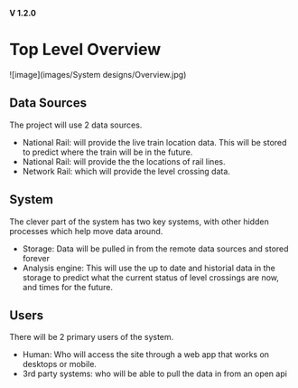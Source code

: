 **V 1.2.0**
# Top Level Overview

![image](images/System designs/Overview.jpg)

## Data Sources
The project will use 2 data sources.  

- National Rail: will provide the live train location data. This will be stored to predict where the train will be in the future.
- National Rail: will provide the the locations of rail lines.
- Network Rail: which will provide the level crossing data.


## System
The clever part of the system has two key systems, with other hidden processes which help move data around.

 - Storage: Data will be pulled in from the remote data sources and stored forever
 - Analysis engine: This will use the up to date and historial data in the storage to predict  what the current status of level crossings are now, and times for the future.

## Users
There will be 2 primary users of the system.

- Human: Who will access the site through a web app that works on desktops or mobile.
- 3rd party systems: who will be able to pull the data in from an open api